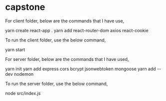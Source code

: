 # capstone

For client folder, below are the commands that I have use,

yarn create react-app .
yarn add react-router-dom axios react-cookie

To run the client folder, use the below command,

yarn start


For server folder, below are the commands that I have used,

yarn init
yarn add express cors bcrypt jsonwebtoken mongoose
yarn add --dev nodemon

To run the server folder, use the below command,

node src/index.js
